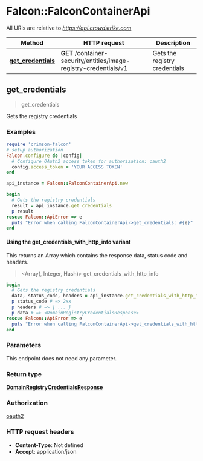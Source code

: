 # Falcon::FalconContainerApi

All URIs are relative to *https://api.crowdstrike.com*

| Method | HTTP request | Description |
| ------ | ------------ | ----------- |
| [**get_credentials**](FalconContainerApi.md#get_credentials) | **GET** /container-security/entities/image-registry-credentials/v1 | Gets the registry credentials |


## get_credentials

> <DomainRegistryCredentialsResponse> get_credentials

Gets the registry credentials

### Examples

```ruby
require 'crimson-falcon'
# setup authorization
Falcon.configure do |config|
  # Configure OAuth2 access token for authorization: oauth2
  config.access_token = 'YOUR ACCESS TOKEN'
end

api_instance = Falcon::FalconContainerApi.new

begin
  # Gets the registry credentials
  result = api_instance.get_credentials
  p result
rescue Falcon::ApiError => e
  puts "Error when calling FalconContainerApi->get_credentials: #{e}"
end
```

#### Using the get_credentials_with_http_info variant

This returns an Array which contains the response data, status code and headers.

> <Array(<DomainRegistryCredentialsResponse>, Integer, Hash)> get_credentials_with_http_info

```ruby
begin
  # Gets the registry credentials
  data, status_code, headers = api_instance.get_credentials_with_http_info
  p status_code # => 2xx
  p headers # => { ... }
  p data # => <DomainRegistryCredentialsResponse>
rescue Falcon::ApiError => e
  puts "Error when calling FalconContainerApi->get_credentials_with_http_info: #{e}"
end
```

### Parameters

This endpoint does not need any parameter.

### Return type

[**DomainRegistryCredentialsResponse**](DomainRegistryCredentialsResponse.md)

### Authorization

[oauth2](../README.md#oauth2)

### HTTP request headers

- **Content-Type**: Not defined
- **Accept**: application/json

